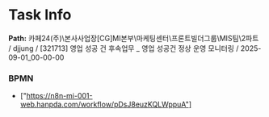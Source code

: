 # Task Info

**Path:** 카페24(주)\본사사업장\[CG]MI본부\마케팅센터\프론트빌더그룹\MIS팀\2파트 / djjung / [321713] 영업 성공 건 후속업무 _ 영업 성공건 정상 운영 모니터링 / 2025-09-01_00-00-00

### BPMN
- ["https://n8n-mi-001-web.hanpda.com/workflow/pDsJ8euzKQLWppuA"]

